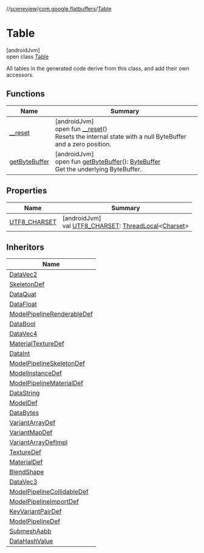 //[sceneview](../../../index.md)/[com.google.flatbuffers](../index.md)/[Table](index.md)

# Table

[androidJvm]\
open class [Table](index.md)

All tables in the generated code derive from this class, and add their own accessors.

## Functions

| Name | Summary |
|---|---|
| [__reset](__reset.md) | [androidJvm]<br>open fun [__reset](__reset.md)()<br>Resets the internal state with a null ByteBuffer and a zero position. |
| [getByteBuffer](get-byte-buffer.md) | [androidJvm]<br>open fun [getByteBuffer](get-byte-buffer.md)(): [ByteBuffer](https://developer.android.com/reference/kotlin/java/nio/ByteBuffer.html)<br>Get the underlying ByteBuffer. |

## Properties

| Name | Summary |
|---|---|
| [UTF8_CHARSET](-u-t-f8_-c-h-a-r-s-e-t.md) | [androidJvm]<br>val [UTF8_CHARSET](-u-t-f8_-c-h-a-r-s-e-t.md): [ThreadLocal](https://developer.android.com/reference/kotlin/java/lang/ThreadLocal.html)&lt;[Charset](https://developer.android.com/reference/kotlin/java/nio/charset/Charset.html)&gt; |

## Inheritors

| Name |
|---|
| [DataVec2](../../com.google.ar.sceneform.lullmodel/-data-vec2/index.md) |
| [SkeletonDef](../../com.google.ar.sceneform.lullmodel/-skeleton-def/index.md) |
| [DataQuat](../../com.google.ar.sceneform.lullmodel/-data-quat/index.md) |
| [DataFloat](../../com.google.ar.sceneform.lullmodel/-data-float/index.md) |
| [ModelPipelineRenderableDef](../../com.google.ar.sceneform.lullmodel/-model-pipeline-renderable-def/index.md) |
| [DataBool](../../com.google.ar.sceneform.lullmodel/-data-bool/index.md) |
| [DataVec4](../../com.google.ar.sceneform.lullmodel/-data-vec4/index.md) |
| [MaterialTextureDef](../../com.google.ar.sceneform.lullmodel/-material-texture-def/index.md) |
| [DataInt](../../com.google.ar.sceneform.lullmodel/-data-int/index.md) |
| [ModelPipelineSkeletonDef](../../com.google.ar.sceneform.lullmodel/-model-pipeline-skeleton-def/index.md) |
| [ModelInstanceDef](../../com.google.ar.sceneform.lullmodel/-model-instance-def/index.md) |
| [ModelPipelineMaterialDef](../../com.google.ar.sceneform.lullmodel/-model-pipeline-material-def/index.md) |
| [DataString](../../com.google.ar.sceneform.lullmodel/-data-string/index.md) |
| [ModelDef](../../com.google.ar.sceneform.lullmodel/-model-def/index.md) |
| [DataBytes](../../com.google.ar.sceneform.lullmodel/-data-bytes/index.md) |
| [VariantArrayDef](../../com.google.ar.sceneform.lullmodel/-variant-array-def/index.md) |
| [VariantMapDef](../../com.google.ar.sceneform.lullmodel/-variant-map-def/index.md) |
| [VariantArrayDefImpl](../../com.google.ar.sceneform.lullmodel/-variant-array-def-impl/index.md) |
| [TextureDef](../../com.google.ar.sceneform.lullmodel/-texture-def/index.md) |
| [MaterialDef](../../com.google.ar.sceneform.lullmodel/-material-def/index.md) |
| [BlendShape](../../com.google.ar.sceneform.lullmodel/-blend-shape/index.md) |
| [DataVec3](../../com.google.ar.sceneform.lullmodel/-data-vec3/index.md) |
| [ModelPipelineCollidableDef](../../com.google.ar.sceneform.lullmodel/-model-pipeline-collidable-def/index.md) |
| [ModelPipelineImportDef](../../com.google.ar.sceneform.lullmodel/-model-pipeline-import-def/index.md) |
| [KeyVariantPairDef](../../com.google.ar.sceneform.lullmodel/-key-variant-pair-def/index.md) |
| [ModelPipelineDef](../../com.google.ar.sceneform.lullmodel/-model-pipeline-def/index.md) |
| [SubmeshAabb](../../com.google.ar.sceneform.lullmodel/-submesh-aabb/index.md) |
| [DataHashValue](../../com.google.ar.sceneform.lullmodel/-data-hash-value/index.md) |
